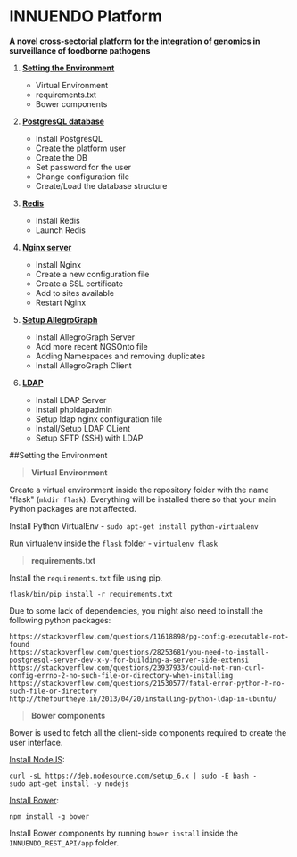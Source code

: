 # INNUENDO Platform 

**A novel cross-sectorial platform for the integration of genomics in surveillance of foodborne pathogens**

1. [**Setting the Environment**](#setting_the_environment)
    * Virtual Environment
    * requirements.txt
    * Bower components

2. [**PostgresQL database**]()
    * Install PostgresQL
    * Create the platform user
    * Create the DB
    * Set password for the user
    * Change configuration file
    * Create/Load the database structure

3. [**Redis**]()
    * Install Redis
    * Launch Redis

4. [**Nginx server**]()
    * Install Nginx
    * Create a new configuration file
    * Create a SSL certificate
    * Add to sites available
    * Restart Nginx
    
5. [**Setup AllegroGraph**]()
    * Install AllegroGraph Server
    * Add more recent NGSOnto file
    * Adding Namespaces and removing duplicates
    * Install AllegroGraph Client

6. [**LDAP**]()
    * Install LDAP Server
    * Install phpldapadmin
    * Setup ldap nginx configuration file
    * Install/Setup LDAP CLient
    * Setup SFTP (SSH) with LDAP


##Setting the Environment

> **Virtual Environment**

Create a virtual environment inside the repository folder with the name "flask" (`mkdir flask`). Everything will be installed there so that your main Python packages are not affected.

Install Python VirtualEnv - `sudo apt-get install python-virtualenv`

Run virtualenv inside the `flask` folder - `virtualenv flask`

> **requirements.txt**

Install the `requirements.txt` file using pip.

`flask/bin/pip install -r requirements.txt`

Due to some lack of dependencies, you might also need to install the following python packages:

```
https://stackoverflow.com/questions/11618898/pg-config-executable-not-found
https://stackoverflow.com/questions/28253681/you-need-to-install-postgresql-server-dev-x-y-for-building-a-server-side-extensi
https://stackoverflow.com/questions/23937933/could-not-run-curl-config-errno-2-no-such-file-or-directory-when-installing
https://stackoverflow.com/questions/21530577/fatal-error-python-h-no-such-file-or-directory
http://thefourtheye.in/2013/04/20/installing-python-ldap-in-ubuntu/
```

> **Bower components**

Bower is used to fetch all the client-side components required to create the user interface.

[Install NodeJS](https://nodejs.org/en/download/package-manager/):

```
curl -sL https://deb.nodesource.com/setup_6.x | sudo -E bash -
sudo apt-get install -y nodejs
```

[Install Bower](https://bower.io/#install-bower):

```
npm install -g bower
```

Install Bower components by running `bower install` inside the `INNUENDO_REST_API/app` folder.